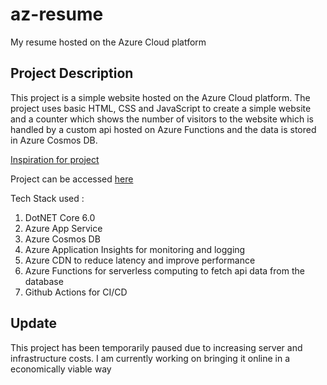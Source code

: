 # az-resume
My resume hosted on the Azure Cloud platform

Project Description
-------------------
This project is a simple website hosted on the Azure Cloud platform.
The project uses basic HTML, CSS and JavaScript to create a simple website and a counter which shows the number of visitors to the website which is handled by a custom api hosted on Azure Functions and the data is stored in Azure Cosmos DB. 

[Inspiration for project](https://cloudresumechallenge.dev/)

Project can be accessed [here](https://azresume.azureedge.net/)

Tech Stack used :
1. DotNET Core 6.0
2. Azure App Service
3. Azure Cosmos DB
4. Azure Application Insights for monitoring and logging
5. Azure CDN to reduce latency and improve performance
6. Azure Functions for serverless computing to fetch api data from the database
7. Github Actions for CI/CD


## Update
This project has been temporarily paused due to increasing server and infrastructure costs.
I am currently working on bringing it online in a economically viable way
